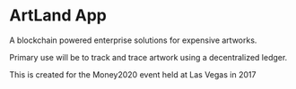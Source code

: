 ArtLand App
==============

A blockchain powered enterprise solutions for expensive artworks.

Primary use will be to track and trace artwork using a decentralized ledger.

This is created for the Money2020 event held at Las Vegas in 2017
